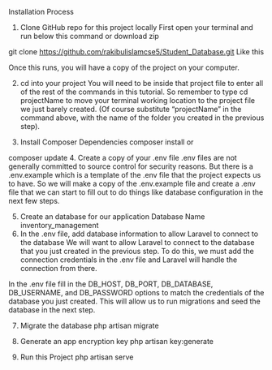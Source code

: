
Installation Process
1. Clone GitHub repo for this project locally
First open your terminal and run below this command or download zip

git clone https://github.com/rakibulislamcse5/Student_Database.git
Like this


Once this runs, you will have a copy of the project on your computer.

2. cd into your project
You will need to be inside that project file to enter all of the rest of the commands in this tutorial. So remember to type cd projectName to move your terminal working location to the project file we just barely created. (Of course substitute “projectName” in the command above, with the name of the folder you created in the previous step).

3. Install Composer Dependencies
composer install
or

composer update
4. Create a copy of your .env file
.env files are not generally committed to source control for security reasons. But there is a .env.example which is a template of the .env file that the project expects us to have. So we will make a copy of the .env.example file and create a .env file that we can start to fill out to do things like database configuration in the next few steps.

5. Create an database for our application
Database Name inventory_management
6. In the .env file, add database information to allow Laravel to connect to the database
We will want to allow Laravel to connect to the database that you just created in the previous step. To do this, we must add the connection credentials in the .env file and Laravel will handle the connection from there.

In the .env file fill in the DB_HOST, DB_PORT, DB_DATABASE, DB_USERNAME, and DB_PASSWORD options to match the credentials of the database you just created. This will allow us to run migrations and seed the database in the next step.

7. Migrate the database
php artisan migrate
8. Generate an app encryption key
php artisan key:generate

9. Run this Project
php artisan serve

